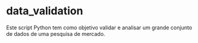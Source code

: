 # data_validation
Este script Python tem como objetivo validar e analisar um grande conjunto de dados de uma pesquisa de mercado.

